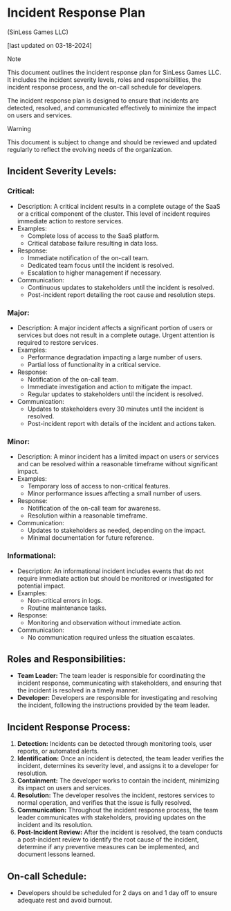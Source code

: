 # Incident Response Plan
(SinLess Games LLC)

[last updated on 03-18-2024]

> [!NOTE] 
>This document outlines the incident response plan for SinLess Games LLC. It includes the incident severity levels, roles and responsibilities, the incident response process, and the on-call schedule for developers. 
>
> The incident response plan is designed to ensure that incidents are detected, resolved, and communicated effectively to minimize the impact on users and services.

> [!WARNING]
> This document is subject to change and should be reviewed and updated regularly to reflect the evolving needs of the organization.

## Incident Severity Levels:

### **Critical:** 
- Description: A critical incident results in a complete outage of the SaaS or a critical component of the cluster. This level of incident requires immediate action to restore services.
- Examples:
  - Complete loss of access to the SaaS platform.
  - Critical database failure resulting in data loss.
- Response:
  - Immediate notification of the on-call team.
  - Dedicated team focus until the incident is resolved.
  - Escalation to higher management if necessary.
- Communication:
  - Continuous updates to stakeholders until the incident is resolved.
  - Post-incident report detailing the root cause and resolution steps.

### **Major:** 
- Description: A major incident affects a significant portion of users or services but does not result in a complete outage. Urgent attention is required to restore services.
- Examples:
  - Performance degradation impacting a large number of users.
  - Partial loss of functionality in a critical service.
- Response:
  - Notification of the on-call team.
  - Immediate investigation and action to mitigate the impact.
  - Regular updates to stakeholders until the incident is resolved.
- Communication:
  - Updates to stakeholders every 30 minutes until the incident is resolved.
  - Post-incident report with details of the incident and actions taken.

### **Minor:**
- Description: A minor incident has a limited impact on users or services and can be resolved within a reasonable timeframe without significant impact.
- Examples:
  - Temporary loss of access to non-critical features.
  - Minor performance issues affecting a small number of users.
- Response:
  - Notification of the on-call team for awareness.
  - Resolution within a reasonable timeframe.
- Communication:
  - Updates to stakeholders as needed, depending on the impact.
  - Minimal documentation for future reference.

### **Informational:**
- Description: An informational incident includes events that do not require immediate action but should be monitored or investigated for potential impact.
- Examples:
  - Non-critical errors in logs.
  - Routine maintenance tasks.
- Response:
  - Monitoring and observation without immediate action.
- Communication:
  - No communication required unless the situation escalates.


## Roles and Responsibilities:

- **Team Leader:** The team leader is responsible for coordinating the incident response, communicating with stakeholders, and ensuring that the incident is resolved in a timely manner.
- **Developer:** Developers are responsible for investigating and resolving the incident, following the instructions provided by the team leader.

## Incident Response Process:

1. **Detection:** Incidents can be detected through monitoring tools, user reports, or automated alerts.
2. **Identification:** Once an incident is detected, the team leader verifies the incident, determines its severity level, and assigns it to a developer for resolution.
3. **Containment:** The developer works to contain the incident, minimizing its impact on users and services.
4. **Resolution:** The developer resolves the incident, restores services to normal operation, and verifies that the issue is fully resolved.
5. **Communication:** Throughout the incident response process, the team leader communicates with stakeholders, providing updates on the incident and its resolution.
6. **Post-Incident Review:** After the incident is resolved, the team conducts a post-incident review to identify the root cause of the incident, determine if any preventive measures can be implemented, and document lessons learned.

## On-call Schedule:

- Developers should be scheduled for 2 days on and 1 day off to ensure adequate rest and avoid burnout.
